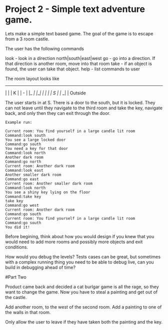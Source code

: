 # Project 2 - Simple text adventure game.

Lets make a simple text based game. The goal of the game is to escape from a 3 room castle.

The user has the following commands

look <direction> - look in a direction north|south|east|west
go <direction> - go into a direction. If that direction is another room, move into that room
take <object> - if an object is found, the user can take that object.
help - list commands to user


The room layout looks like

 ___    ___
|   |  | K |
|    -     |
|_ _|  |___|
 _|_
|   |
| S |
|_ _|
  |
Outside

The user starts in at S. There is a door to the south, but it is locked. They can not leave until
they navigate to the third room and take the key, navigate back, and only then they can exit through the door.

```
Example run:

Current room: You find yourself in a large candle lit room
Command:look south
You see a large locked door
Command:go south
You need a key for that door
Command:look north
Another dark room
Command:go north
Current room: Another dark room
Command:look east
Another smaller dark room
Command:go east
Current room: Another smaller dark room
Command:look north
You see a shiny key lying on the floor
Command:take key
take key
Command:go west
Current room: Another dark room
Command:go south
Current room: You find yourself in a large candle lit room
Command:go south
You did it!

```

Before begining, think about how you would design if you knew that you would need to add more rooms and possibly more objects and exit conditions.


How would you debug the levels? Tests cases can be great, but sometimes with a complex running
thing you need to be able to debug live, can you build in debugging ahead of time?



#Part Two

Product came back and decided a cat burlgar game is all the rage, so they want to change the game.
Now you have to steal a painting and get out of the castle.

Add another room, to the west of the second room. Add a painting to one of the walls in that room.

Only allow the user to leave if they have taken both the painting and the key.
